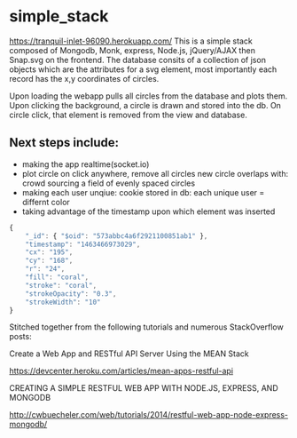 # simple_stack
https://tranquil-inlet-96090.herokuapp.com/ 
This is a simple stack composed of Mongodb, Monk, express, Node.js, jQuery/AJAX then Snap.svg on the frontend.
The database consits of a collection of json objects which are the attributes for a svg element, most importantly each record has the x,y coordinates of circles.

Upon loading the webapp pulls all circles from the database and plots them. Upon clicking the background, a circle is drawn and stored into the db. On circle click, that element is removed from the view and database.

## Next steps include:
- making the app realtime(socket.io)
- plot circle on click anywhere, remove all circles new circle overlaps with: crowd sourcing a field of evenly spaced circles
- making each user unqiue: cookie stored in db: each unique user = differnt color
- taking advantage of the timestamp upon which element was inserted

```javascript
{
    "_id": { "$oid": "573abbc4a6f2921100851ab1" },
    "timestamp": "1463466973029",
    "cx": "195",
    "cy": "168",
    "r": "24",
    "fill": "coral",
    "stroke": "coral",
    "strokeOpacity": "0.3",
    "strokeWidth": "10"
}
```


Stitched together from the following tutorials and numerous StackOverflow posts:

Create a Web App and RESTful API Server Using the MEAN Stack

https://devcenter.heroku.com/articles/mean-apps-restful-api


CREATING A SIMPLE RESTFUL WEB APP WITH NODE.JS, EXPRESS, AND MONGODB

http://cwbuecheler.com/web/tutorials/2014/restful-web-app-node-express-mongodb/
